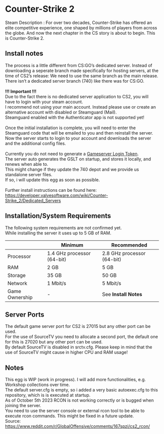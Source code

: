 # Counter-Strike 2

Steam Description :
For over two decades, Counter-Strike has offered an elite competitive experience, one shaped by millions of players from across the globe. And now the next chapter in the CS story is about to begin. This is Counter-Strike 2.

## Install notes

The process is a little different from CS:GO’s dedicated server. Instead of downloading a seperate branch made specifically for hosting servers, at the time of CS2’s release: We need to use the same branch as the main release.<br>
There isn’t a dedicated server branch (740) like there was for CS:GO.<br>
<br>
**!!! Important !!!**<br>
Due to the fact there is no dedicated server application to CS2, you will have to login with your steam account.<br>
I recommend not using your main account. Instead please use or create an alternative account with disabled or Steamguard (Mail).<br>
Steamguard enabled with the Authenticator app is not supported yet!<br>
<br>
Once the initial installation is complete, you will need to enter the Steamguard code that will be emailed to you and then reinstall the server.<br>
Now the server starts to login to your account and downloads the server and the additional config files.<br>
<br>
Currently you do not need to generate a [Gameserver Login Token](https://steamcommunity.com/dev/managegameservers).<br>
The server auto generates the GSLT on startup, and stores it locally, and renews when able to.<br>
This might change if they update the 740 depot and we provide us standalone server files.<br>
If so, i will update this egg as soon as possible.<br>
<br>
Further install instructions can be found here: <https://developer.valvesoftware.com/wiki/Counter-Strike_2/Dedicated_Servers>

## Installation/System Requirements

The following system requirements are not confirmed yet.<br>
While installing the server it uses up to 5 GB of RAM.<br>

|  | Minimum | Recommended |
|---------|---------|---------|
| Processor | 1.4 GHz processor (64-bit) | 2.8 GHz processor (64-bit) |
| RAM | 2 GB | 5 GB |
| Storage | 35 GB | 50 GB |
| Network | 1 Mbit/s | 5 Mbit/s |
| Game Ownership | - | See **Install Notes** |

## Server Ports

The default game server port for CS2 is 27015 but any other port can be used.<br>
For the use of SourceTV you need to allocate a second port, the default one for this is 27020 but any other port can be used.<br>
By default SourceTV is disabled in srctv.cfg. Please keep in mind that the use of SourceTV might cause in higher CPU and RAM usage!<br>

## Notes

This egg is WIP (work in progress). I will add more functionalities, e.g. Workshop collections over time.<br>
The default server.cfg is empty, so i added a very basic autoexec.cfg to this repository, which is is executed at startup.<br>
As of October 5th 2023 RCON is not working correctly or is bugged when joining the server.<br>
You need to use the server console or external rcon tool to be able to execute rcon commands. This might be fixed in a future update.<br>
Source: <https://www.reddit.com/r/GlobalOffensive/comments/167spzi/cs2_rcon/>